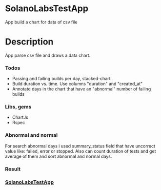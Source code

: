 # SolanoLabsTestApp
App build a chart for data of csv file 
# Description
App parse csv file and draws a data chart.
### Todos
 - Passing and failing builds per day, stacked-chart
 - Build duration vs. time. Use columns "duration" and "created_at"
 - Annotate days in the chart that have an "abnormal" number of failing builds
### Libs, gems
* ChartJs
* Rspec

### Abnormal and normal
For search abnormal days i used summary_status
field that have uncorrect value like: failed, error or stopped. Also can count duration  of tests and get average of them and sort abnormal and normal days.

### Result

[solano-app]: <https://solano-labs-test-app.herokuapp.com/>
### [SolanoLabsTestApp][solano-app]